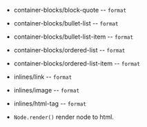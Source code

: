 - container-blocks/block-quote -- `format`
- container-blocks/bullet-list -- `format`
- container-blocks/bullet-list-item -- `format`
- container-blocks/ordered-list -- `format`
- container-blocks/ordered-list-item -- `format`

- inlines/link -- `format`
- inlines/image -- `format`
- inlines/html-tag -- `format`

- `Node.render()` render node to html.
